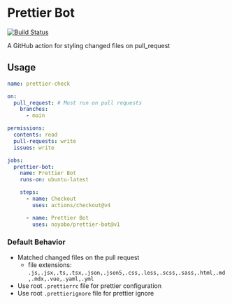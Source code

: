 # Prettier Bot

[![Build Status][build-img]][build-url]

A GitHub action for styling changed files on pull_request

## Usage

```yml
name: prettier-check

on:
  pull_request: # Must run on pull requests
    branches:
      - main

permissions:
  contents: read
  pull-requests: write
  issues: write

jobs:
  prettier-bot:
    name: Prettier Bot
    runs-on: ubuntu-latest

    steps:
      - name: Checkout
        uses: actions/checkout@v4

      - name: Prettier Bot
        uses: noyobo/prettier-bot@v1
```

### Default Behavior

- Matched changed files on the pull request
  - file extensions: `.js,.jsx,.ts,.tsx,.json,.json5,.css,.less,.scss,.sass,.html,.md,.mdx,.vue,.yaml,.yml`
- Use root `.prettierrc` file for prettier configuration
- Use root `.prettierignore` file for prettier ignore

[build-img]:https://github.com/noyobo/prettier-bot/actions/workflows/ci.yml/badge.svg
[build-url]:https://github.com/noyobo/prettier-bot/actions/workflows/ci.yml
